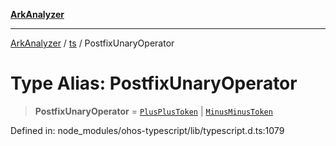 [**ArkAnalyzer**](../../../../README.md)

***

[ArkAnalyzer](../../../../globals.md) / [ts](../README.md) / PostfixUnaryOperator

# Type Alias: PostfixUnaryOperator

> **PostfixUnaryOperator** = [`PlusPlusToken`](../enumerations/SyntaxKind.md#plusplustoken) \| [`MinusMinusToken`](../enumerations/SyntaxKind.md#minusminustoken)

Defined in: node\_modules/ohos-typescript/lib/typescript.d.ts:1079
